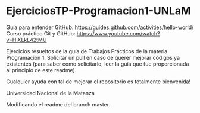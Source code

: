 # EjerciciosTP-Programacion1-UNLaM

Guía para entender GitHub: https://guides.github.com/activities/hello-world/
Curso práctico Git y GitHub: https://www.youtube.com/watch?v=HiXLkL42tMU

Ejercicios resueltos de la guía de Trabajos Prácticos de la materia Programación 1.
Solicitar un pull en caso de querer mejorar códigos ya existentes (para saber como solicitarlo, leer la guía que fue proporcionada al principio de este readme).

Cualquier ayuda con tal de mejorar el repositorio es totalmente bienvenida!

Universidad Nacional de la Matanza






Modificando el readme del branch master.
